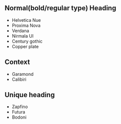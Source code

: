 ## Normal(bold/regular type) Heading

- Helvetica Nue 
- Proxima Nova 
- Verdana
- Nirmala UI
- Century gothic
- Copper plate

## Context

- Garamond
- Calibiri

## Unique heading

- Zapfino
- Futura
- Bodoni
